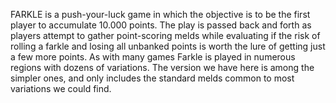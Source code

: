 FARKLE is a push-your-luck game in which the objective is to be the first player to accumulate 10.000 points. The play is passed back and forth as players attempt to gather point-scoring melds while evaluating if the risk of rolling a farkle and losing all unbanked points is worth the lure of getting just a few more points. As with many games Farkle is played in numerous regions with dozens of variations. The version we have here is among the simpler ones, and only includes the standard melds common to most variations we could find.
